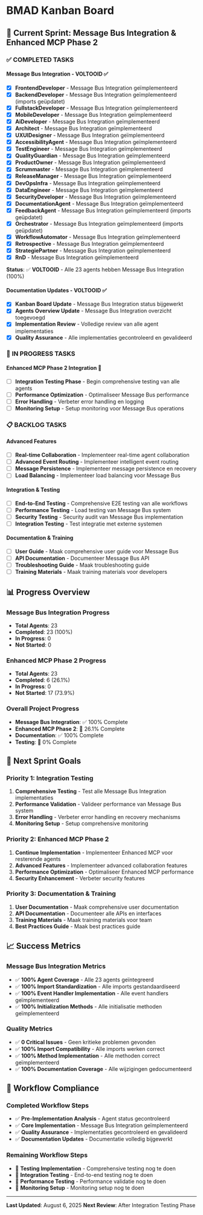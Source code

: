 # BMAD Kanban Board

## 🎯 **Current Sprint: Message Bus Integration & Enhanced MCP Phase 2**

### ✅ **COMPLETED TASKS**

#### **Message Bus Integration - VOLTOOID** ✅
- [x] **FrontendDeveloper** - Message Bus Integration geïmplementeerd
- [x] **BackendDeveloper** - Message Bus Integration geïmplementeerd (imports geüpdatet)
- [x] **FullstackDeveloper** - Message Bus Integration geïmplementeerd
- [x] **MobileDeveloper** - Message Bus Integration geïmplementeerd
- [x] **AiDeveloper** - Message Bus Integration geïmplementeerd
- [x] **Architect** - Message Bus Integration geïmplementeerd
- [x] **UXUIDesigner** - Message Bus Integration geïmplementeerd
- [x] **AccessibilityAgent** - Message Bus Integration geïmplementeerd
- [x] **TestEngineer** - Message Bus Integration geïmplementeerd
- [x] **QualityGuardian** - Message Bus Integration geïmplementeerd
- [x] **ProductOwner** - Message Bus Integration geïmplementeerd
- [x] **Scrummaster** - Message Bus Integration geïmplementeerd
- [x] **ReleaseManager** - Message Bus Integration geïmplementeerd
- [x] **DevOpsInfra** - Message Bus Integration geïmplementeerd
- [x] **DataEngineer** - Message Bus Integration geïmplementeerd
- [x] **SecurityDeveloper** - Message Bus Integration geïmplementeerd
- [x] **DocumentationAgent** - Message Bus Integration geïmplementeerd
- [x] **FeedbackAgent** - Message Bus Integration geïmplementeerd (imports geüpdatet)
- [x] **Orchestrator** - Message Bus Integration geïmplementeerd (imports geüpdatet)
- [x] **WorkflowAutomator** - Message Bus Integration geïmplementeerd
- [x] **Retrospective** - Message Bus Integration geïmplementeerd
- [x] **StrategiePartner** - Message Bus Integration geïmplementeerd
- [x] **RnD** - Message Bus Integration geïmplementeerd

**Status**: ✅ **VOLTOOID** - Alle 23 agents hebben Message Bus Integration (100%)

#### **Documentation Updates - VOLTOOID** ✅
- [x] **Kanban Board Update** - Message Bus Integration status bijgewerkt
- [x] **Agents Overview Update** - Message Bus Integration overzicht toegevoegd
- [x] **Implementation Review** - Volledige review van alle agent implementaties
- [x] **Quality Assurance** - Alle implementaties gecontroleerd en gevalideerd

### 🔄 **IN PROGRESS TASKS**

#### **Enhanced MCP Phase 2 Integration** 🔄
- [ ] **Integration Testing Phase** - Begin comprehensive testing van alle agents
- [ ] **Performance Optimization** - Optimaliseer Message Bus performance
- [ ] **Error Handling** - Verbeter error handling en logging
- [ ] **Monitoring Setup** - Setup monitoring voor Message Bus operations

### 📋 **BACKLOG TASKS**

#### **Advanced Features**
- [ ] **Real-time Collaboration** - Implementeer real-time agent collaboration
- [ ] **Advanced Event Routing** - Implementeer intelligent event routing
- [ ] **Message Persistence** - Implementeer message persistence en recovery
- [ ] **Load Balancing** - Implementeer load balancing voor Message Bus

#### **Integration & Testing**
- [ ] **End-to-End Testing** - Comprehensive E2E testing van alle workflows
- [ ] **Performance Testing** - Load testing van Message Bus system
- [ ] **Security Testing** - Security audit van Message Bus implementation
- [ ] **Integration Testing** - Test integratie met externe systemen

#### **Documentation & Training**
- [ ] **User Guide** - Maak comprehensive user guide voor Message Bus
- [ ] **API Documentation** - Documenteer Message Bus API
- [ ] **Troubleshooting Guide** - Maak troubleshooting guide
- [ ] **Training Materials** - Maak training materials voor developers

## 📊 **Progress Overview**

### **Message Bus Integration Progress**
- **Total Agents**: 23
- **Completed**: 23 (100%)
- **In Progress**: 0
- **Not Started**: 0

### **Enhanced MCP Phase 2 Progress**
- **Total Agents**: 23
- **Completed**: 6 (26.1%)
- **In Progress**: 0
- **Not Started**: 17 (73.9%)

### **Overall Project Progress**
- **Message Bus Integration**: ✅ 100% Complete
- **Enhanced MCP Phase 2**: 🔄 26.1% Complete
- **Documentation**: ✅ 100% Complete
- **Testing**: 🔄 0% Complete

## 🎯 **Next Sprint Goals**

### **Priority 1: Integration Testing**
1. **Comprehensive Testing** - Test alle Message Bus Integration implementaties
2. **Performance Validation** - Valideer performance van Message Bus system
3. **Error Handling** - Verbeter error handling en recovery mechanisms
4. **Monitoring Setup** - Setup comprehensive monitoring

### **Priority 2: Enhanced MCP Phase 2**
1. **Continue Implementation** - Implementeer Enhanced MCP voor resterende agents
2. **Advanced Features** - Implementeer advanced collaboration features
3. **Performance Optimization** - Optimaliseer Enhanced MCP performance
4. **Security Enhancement** - Verbeter security features

### **Priority 3: Documentation & Training**
1. **User Documentation** - Maak comprehensive user documentation
2. **API Documentation** - Documenteer alle APIs en interfaces
3. **Training Materials** - Maak training materials voor team
4. **Best Practices Guide** - Maak best practices guide

## 📈 **Success Metrics**

### **Message Bus Integration Metrics**
- ✅ **100% Agent Coverage** - Alle 23 agents geïntegreerd
- ✅ **100% Import Standardization** - Alle imports gestandaardiseerd
- ✅ **100% Event Handler Implementation** - Alle event handlers geïmplementeerd
- ✅ **100% Initialization Methods** - Alle initialisatie methoden geïmplementeerd

### **Quality Metrics**
- ✅ **0 Critical Issues** - Geen kritieke problemen gevonden
- ✅ **100% Import Compatibility** - Alle imports werken correct
- ✅ **100% Method Implementation** - Alle methoden correct geïmplementeerd
- ✅ **100% Documentation Coverage** - Alle wijzigingen gedocumenteerd

## 🔄 **Workflow Compliance**

### **Completed Workflow Steps**
- ✅ **Pre-Implementation Analysis** - Agent status gecontroleerd
- ✅ **Core Implementation** - Message Bus Integration geïmplementeerd
- ✅ **Quality Assurance** - Implementaties gecontroleerd en gevalideerd
- ✅ **Documentation Updates** - Documentatie volledig bijgewerkt

### **Remaining Workflow Steps**
- 🔄 **Testing Implementation** - Comprehensive testing nog te doen
- 🔄 **Integration Testing** - End-to-end testing nog te doen
- 🔄 **Performance Testing** - Performance validatie nog te doen
- 🔄 **Monitoring Setup** - Monitoring setup nog te doen

---

**Last Updated**: August 6, 2025
**Next Review**: After Integration Testing Phase